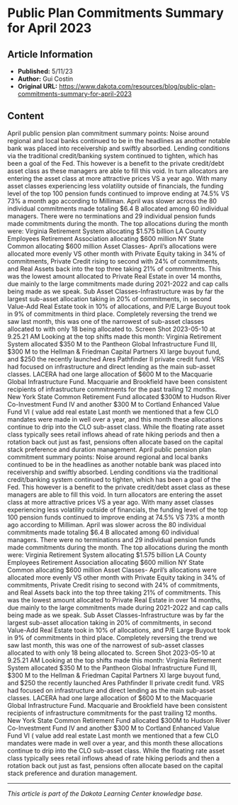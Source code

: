 # Public Plan Commitments Summary for April 2023

## Article Information
- **Published:** 5/11/23
- **Author:** Gui Costin
- **Original URL:** https://www.dakota.com/resources/blog/public-plan-commitments-summary-for-april-2023

## Content

April public pension plan commitment summary points: Noise around regional and local banks continued to be in the headlines as another notable bank was placed into receivership and swiftly absorbed. Lending conditions via the traditional credit/banking system continued to tighten, which has been a goal of the Fed. This however is a benefit to the private credit/debt asset class as these managers are able to fill this void. In turn allocators are entering the asset class at more attractive prices VS a year ago. With many asset classes experiencing less volatility outside of financials, the funding level of the top 100 pension funds continued to improve ending at 74.5% VS 73% a month ago according to Milliman. April was slower across the 80 individual commitments made totaling $6.4 B allocated among 60 individual managers. There were no terminations and 29 individual pension funds made commitments during the month. The top allocations during the month were: Virginia Retirement System allocating $1.575 billion LA County Employees Retirement Association allocating $600 million NY State Common allocating $600 million Asset Classes- April’s allocations were allocated more evenly VS other month with Private Equity taking in 34% of commitments, Private Credit rising to second with 24% of commitments, and Real Assets back into the top three taking 21% of commitments. This was the lowest amount allocated to Private Real Estate in over 14 months, due mainly to the large commitments made during 2021-2022 and cap calls being made as we speak. Sub Asset Classes-Infrastructure was by far the largest sub-asset allocation taking in 20% of commitments, in second Value-Add Real Estate took in 10% of allocations, and P/E Large Buyout took in 9% of commitments in third place. Completely reversing the trend we saw last month, this was one of the narrowest of sub-asset classes allocated to with only 18 being allocated to. Screen Shot 2023-05-10 at 9.25.21 AM Looking at the top shifts made this month: Virginia Retirement System allocated $350 M to the Pantheon Global Infrastructure Fund III, $300 M to the Hellman & Friedman Capital Partners XI large buyout fund, and $250 the recently launched Ares Pathfinder II private credit fund. VRS had focused on infrastructure and direct lending as the main sub-asset classes. LACERA had one large allocation of $600 M to the Macquarie Global Infrastructure Fund. Macquarie and Brookfield have been consistent recipients of infrastructure commitments for the past trailing 12 months. New York State Common Retirement Fund allocated $300M to Hudson River Co-Investment Fund IV and another $300 M to Cortland Enhanced Value Fund VI ( value add real estate Last month we mentioned that a few CLO mandates were made in well over a year, and this month these allocations continue to drip into the CLO sub-asset class. While the floating rate asset class typically sees retail inflows ahead of rate hiking periods and then a rotation back out just as fast, pensions often allocate based on the capital stack preference and duration management. April public pension plan commitment summary points: Noise around regional and local banks continued to be in the headlines as another notable bank was placed into receivership and swiftly absorbed. Lending conditions via the traditional credit/banking system continued to tighten, which has been a goal of the Fed. This however is a benefit to the private credit/debt asset class as these managers are able to fill this void. In turn allocators are entering the asset class at more attractive prices VS a year ago. With many asset classes experiencing less volatility outside of financials, the funding level of the top 100 pension funds continued to improve ending at 74.5% VS 73% a month ago according to Milliman. April was slower across the 80 individual commitments made totaling $6.4 B allocated among 60 individual managers. There were no terminations and 29 individual pension funds made commitments during the month. The top allocations during the month were: Virginia Retirement System allocating $1.575 billion LA County Employees Retirement Association allocating $600 million NY State Common allocating $600 million Asset Classes- April’s allocations were allocated more evenly VS other month with Private Equity taking in 34% of commitments, Private Credit rising to second with 24% of commitments, and Real Assets back into the top three taking 21% of commitments. This was the lowest amount allocated to Private Real Estate in over 14 months, due mainly to the large commitments made during 2021-2022 and cap calls being made as we speak. Sub Asset Classes-Infrastructure was by far the largest sub-asset allocation taking in 20% of commitments, in second Value-Add Real Estate took in 10% of allocations, and P/E Large Buyout took in 9% of commitments in third place. Completely reversing the trend we saw last month, this was one of the narrowest of sub-asset classes allocated to with only 18 being allocated to. Screen Shot 2023-05-10 at 9.25.21 AM Looking at the top shifts made this month: Virginia Retirement System allocated $350 M to the Pantheon Global Infrastructure Fund III, $300 M to the Hellman & Friedman Capital Partners XI large buyout fund, and $250 the recently launched Ares Pathfinder II private credit fund. VRS had focused on infrastructure and direct lending as the main sub-asset classes. LACERA had one large allocation of $600 M to the Macquarie Global Infrastructure Fund. Macquarie and Brookfield have been consistent recipients of infrastructure commitments for the past trailing 12 months. New York State Common Retirement Fund allocated $300M to Hudson River Co-Investment Fund IV and another $300 M to Cortland Enhanced Value Fund VI ( value add real estate Last month we mentioned that a few CLO mandates were made in well over a year, and this month these allocations continue to drip into the CLO sub-asset class. While the floating rate asset class typically sees retail inflows ahead of rate hiking periods and then a rotation back out just as fast, pensions often allocate based on the capital stack preference and duration management.

---

*This article is part of the Dakota Learning Center knowledge base.*